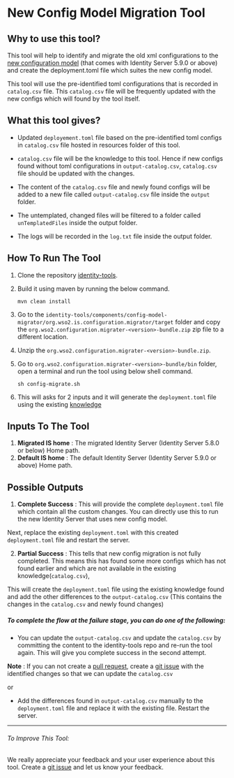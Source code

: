 # New Config Model Migration Tool

## Why to use this tool?
This tool will help to identify and migrate the old xml configurations to the [new configuration model](https://is.docs.wso2.com/en/5.9.0/references/new-configuration-model/) 
 (that comes with Identity Server 5.9.0 or above) and create the deployment.toml file which suites the new config model. 
 
 This tool will use the pre-identified toml configurations that is recorded in `catalog.csv` file. This `catalog.csv` file
 will be frequently updated with the new configs which will found by the tool itself.
 
## What this tool gives?

* Updated `deployement.toml` file based on the pre-identified toml configs in `catalog.csv` file hosted in resources folder of this tool.

* `catalog.csv` file will be the knowledge to this tool. Hence if new configs
 found without toml configurations in `output-catalog.csv`, `catalog.csv` file should be updated with the changes.
 
* The content of the `catalog.csv` file and newly found configs will be added to a new file called `output-catalog.csv` file inside the `output` folder.
  
* The untemplated, changed files will be filtered to a folder called `unTemplatedFiles` inside the 
output folder.

* The logs will be recorded in the `log.txt` file inside the output folder.

## How To Run The Tool

1. Clone the repository [identity-tools](https://github.com/wso2/identity-tools).

2. Build it using maven by running the below command. 

       mvn clean install

3. Go to the `identity-tools/components/config-model-migrator/org.wso2.is.configuration.migrator/target` folder 
and copy the `org.wso2.configuration.migrater-<version>-bundle.zip` zip file to a different location.

4. Unzip the `org.wso2.configuration.migrater-<version>-bundle.zip`.

5. Go to `org.wso2.configuration.migrater-<version>-bundle/bin` folder, open a terminal and run the tool 
using below shell command.

       sh config-migrate.sh

3. This will asks for 2 inputs and it will generate the `deployment.toml` file using the 
existing [knowledge](https://raw.githubusercontent.com/wso2/identity-tools/master/components/config-model-migrator/resources/catalog.csv)


## Inputs To The Tool

1. **Migrated IS home** : The migrated Identity Server (Identity Server 5.8.0 or below)  Home path.
2. **Default IS home** :  The default Identity Server (Identity Server 5.9.0 or above)  Home path.

## Possible Outputs

1. **Complete Success** : This will provide the complete `deployment.toml` file which contain all the 
custom changes. You can directly use this to run the new Identity Server that uses new 
config model.

Next, replace the existing `deployment.toml` with this created `deployment.toml` file and restart the server.

2. **Partial Success** : This tells that new config migration is not fully completed.
 This means this has found some more configs which has not found earlier and which are not available in the existing knowledge(`catalog.csv`),
  
  This will create the `deployment.toml` file using the 
existing knowledge found and add the other differences to the `output-catalog.csv` (This contains the
changes in the `catalog.csv` and newly found changes)

##### To complete the flow at the failure stage, you can do one of the following:

* You can update the `output-catalog.csv` and update the `catalog.csv` by committing the content to the
 identity-tools repo and re-run the tool again. This will give you complete success in the second attempt.
 
**Note** : 
  If you can not create a [pull request](https://github.com/wso2/identity-tools/pulls), create a [git issue](https://github.com/wso2/identity-tools/issues) with the identified changes so that we can update the `catalog.csv`
 
 or
 
 * Add the differences found in `output-catalog.csv` manually to the `deployment.toml` 
 file and replace it with the existing file.
 Restart the server.
 
  ---
 ###### To Improve This Tool:
 
 We really appreciate your feedback and your user experience about this tool. Create a 
 [git issue](https://github.com/wso2/identity-tools/issues) and let us know your feedback.